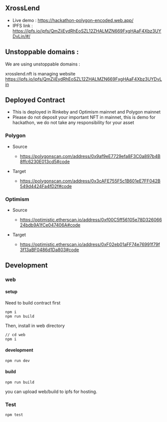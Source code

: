 ## XrossLend

- Live demo : https://hackathon-polygon-encoded.web.app/
- IPFS link : https://ipfs.io/ipfs/QmZiiEydRhEoSZL12ZHALMZN669FxgHAaF4Xbz3UYDvLin/#/

## Unstoppable domains :

We are using unstoppable domains :

xrosslend.nft is managing website https://ipfs.io/ipfs/QmZiiEydRhEoSZL12ZHALMZN669FxgHAaF4Xbz3UYDvLin

## Deployed Contract

- This is deployed in Rinkeby and Optimism mainnet and Polygon mainnet
- Please do not deposit your important NFT in mainnet, this is demo for hackathon, we do not take any responsibility for your asset

### Polygon

- Source

  - https://polygonscan.com/address/0x9af9eE7729efa8F3C0a897b4B8ffc6230E013cd5#code

- Target

  - https://polygonscan.com/address/0x3cAFE755F5c1B601eE7FF042B549d4424Fa4fD2f#code

### Optimism

- Source

  - https://optimistic.etherscan.io/address/0xf00C5ff56105e78D32606624bdb9A1fCe047406A#code

- Target

  - https://optimistic.etherscan.io/address/0xF02eb01aFF74e76991f79f3f13aBF0486d1Da803#code

## Development

### web

#### setup

Need to build contract first

```
npm i
npm run build
```

Then, install in web directory

```
// cd web
npm i
```

#### development

```
npm run dev
```

#### build

```
npm run build
```

you can upload web/build to ipfs for hosting.

### Test

```
npm test
```
